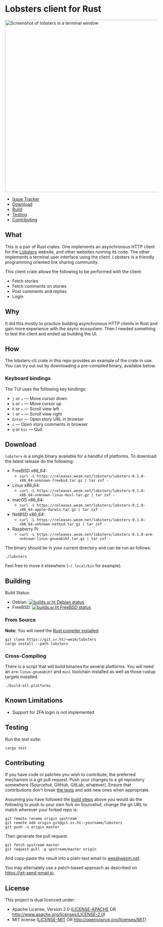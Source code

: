 Lobsters client for Rust
========================

<img src="https://git.sr.ht/~wezm/lobsters/blob/master/screenshot.png" alt="Screenshot of lobsters in a terminal window" width="568" />

* [Issue Tracker][issues]
* [Download](#download)
* [Build](#build)
* [Testing](#testing)
* [Contributing](#contributing)

What
----

This is a pair of Rust crates. One implements an asynchronous HTTP client for
the [Lobsters] website, and other websites running its code. The other
implements a terminal user interface using the client. Lobsters is a friendly
programming oriented link sharing community.

This client crate allows the following to be performed with the client:

* Fetch stories
* Fetch comments on stories
* Post comments and replies
* Login

Why
---

It did this mostly to practice building asynchronous HTTP clients in Rust and
gain more experience with the async ecosystem. Then I needed something to test
the client and ended up building the UI.
<!-- [I wrote more about it on my blog] -->

How
---

The lobsters-cli crate in this repo provides an example of the crate in use.
You can try out out by downloading a pre-compiled binary, available below.

### Keyboard bindings

The TUI uses the following key bindings:

* `j` or `↓` — Move cursor down
* `k` or `↑` — Move cursor up
* `h` or `←` — Scroll view left
* `l` or `→` — Scroll view right
* `Enter` — Open story URL in browser
* `c` — Open story comments in browser
* `q` or `Esc` — Quit

Download
--------

`lobsters` is a single binary available for a handful of platforms. To download
the latest release do the following:

* FreeBSD x86_64:
  * `curl -L https://releases.wezm.net/lobsters/lobsters-0.1.0-x86_64-unknown-freebsd.tar.gz | tar zxf -`
* Linux x86_64:
  * `curl -L https://releases.wezm.net/lobsters/lobsters-0.1.0-x86_64-unknown-linux-musl.tar.gz | tar zxf -`
* macOS x86_64:
  * `curl -L https://releases.wezm.net/lobsters/lobsters-0.1.0-x86_64-apple-darwin.tar.gz | tar zxf -`
* NetBSD x86_64:
  * `curl -L https://releases.wezm.net/lobsters/lobsters-0.1.0-x86_64-unknown-netbsd.tar.gz | tar zxf -`
* Raspberry Pi:
  * `curl -L https://releases.wezm.net/lobsters/lobsters-0.1.0-arm-unknown-linux-gnueabihf.tar.gz | tar zxf -`

The binary should be in your current directory and can be run as follows:

    ./lobsters

Feel free to move it elsewhere (`~/.local/bin` for example).

Building
--------

Build Status:

* Debian: [![builds.sr.ht Debian status](https://builds.sr.ht/~wezm/lobsters/debian.yml.svg)](https://builds.sr.ht/~wezm/lobsters/debian.yml?)
* FreeBSD: [![builds.sr.ht FreeBSD status](https://builds.sr.ht/~wezm/lobsters/freebsd.yml.svg)](https://builds.sr.ht/~wezm/lobsters/freebsd.yml?)

### From Source

**Note:** You will need the [Rust compiler installed][rust].

    git clone https://git.sr.ht/~wezm/lobsters
    cargo install --path lobsters

### Cross-Compiling

There is a script that will build binaries for several platforms. You will need
an `arm-linux-gnueabihf` and `musl` toolchain installed as well as those rustup
targets installed.

    ./build-all-platforms

Known Limitations
-----------------

* Support for 2FA login is not implemented

Testing
-------

Run the test suite:

    cargo test

Contributing
------------

If you have code or patches you wish to contribute, the preferred mechanism is
a git pull request. Push your changes to a git repository somewhere (Sourcehut,
GitHub, GitLab, whatever). Ensure that contributions don't break [the
tests](#testing) and add new ones when appropriate.

Assuming you have followed the [build steps](#build) above you would do the
following to push to your own fork on Sourcehut, change the git URL to match
wherever your forked repo is:

    git remote rename origin upstream
    git remote add origin git@git.sr.ht:~yourname/lobsters
    git push -u origin master

Then generate the pull request:

    git fetch upstream master
    git request-pull -p upstream/master origin

And copy-paste the result into a plain-text email to wes@wezm.net.

You may alternately use a patch-based approach as described on
<https://git-send-email.io>.

License
-------

This project is dual licenced under:

- Apache License, Version 2.0 ([LICENSE-APACHE](https://git.sr.ht/~wezm/lobsters/tree/master/LICENSE-APACHE) OR
  <http://www.apache.org/licenses/LICENSE-2.0>)
- MIT license ([LICENSE-MIT](https://git.sr.ht/~wezm/lobsters/tree/master/LICENSE-MIT) OR
  <http://opensource.org/licenses/MIT>)

[Lobsters]: https://lobste.rs/
[rust]: https://rustup.rs/
[platforms]: https://forge.rust-lang.org/platform-support.html
[issues]: https://todo.sr.ht/~wezm/lobsters
[rustup]: https://www.rust-lang.org/tools/install
